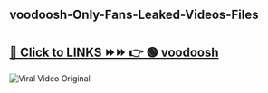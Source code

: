 
 ## voodoosh-Only-Fans-Leaked-Videos-Files

# <h2><a href="https://mediaupload.pro?voodoosh">🔗 Click to LINKS ⏩⏩ 👉 🟢 voodoosh </a></h2>

<a href="https://mediaupload.pro?voodoosh" rel="nofollow" data-target="animated-image.originalLink"><img src="https://i.ibb.co.com/xMMVF88/686577567.gif" alt="Viral Video Original" style="max-width: 100%; display: inline-block;" data-target="animated-image.originalImage"></a>